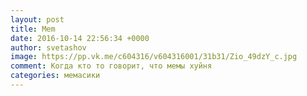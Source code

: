 ```yaml
--- 
layout: post 
title: Mem 
date: 2016-10-14 22:56:34 +0000 
author: svetashov 
image: https://pp.vk.me/c604316/v604316001/31b31/Zio_49dzY_c.jpg
comment: Когда кто то говорит, что мемы хуйня
categories: мемасики
---
```

